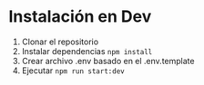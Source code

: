 # Instalación en Dev

1. Clonar el repositorio
2. Instalar dependencias ```npm install```
3. Crear archivo .env basado en el .env.template
4. Ejecutar ```npm run start:dev```
